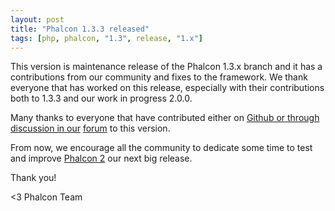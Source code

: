 ```yaml
---
layout: post
title: "Phalcon 1.3.3 released"
tags: [php, phalcon, "1.3", release, "1.x"]
---
```


This version is maintenance release of the Phalcon 1.3.x branch and it has a contributions from our community and fixes to the framework. We thank everyone that has worked on this release, especially with their contributions both to 1.3.3 and our work in progress 2.0.0.

Many thanks to everyone that have contributed either on [Github or through discussion in our](https://github.com/phalcon/cphalcon) [forum](https://forum.phalconphp.com/) to this version.

<!--more-->
From now, we encourage all the community to dedicate some time to test and improve [Phalcon 2](http://blog.phalconphp.com/post/phalcon-2-beta-2-available) our next big release.

Thank you!


<3 Phalcon Team
